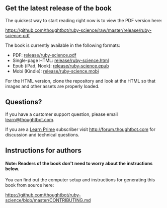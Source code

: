 ## Get the latest release of the book

The quickest way to start reading right now is to view the PDF version here:

<https://github.com/thoughtbot/ruby-science/raw/master/release/ruby-science.pdf>

The book is currently available in the following formats:

* PDF: [release/ruby-science.pdf](https://github.com/thoughtbot/ruby-science/raw/master/release/ruby-science.pdf)
* Single-page HTML: [release/ruby-science.html](https://github.com/thoughtbot/ruby-science/raw/master/release/ruby-science.html)
* Epub (iPad, Nook): [release/ruby-science.epub](https://github.com/thoughtbot/ruby-science/raw/master/release/ruby-science.epub)
* Mobi (Kindle): [release/ruby-science.mobi](https://github.com/thoughtbot/ruby-science/raw/master/release/ruby-science.mobi)

For the HTML version, clone the repository and look at the HTML so that images
and other assets are properly loaded.

## Questions?

If you have a customer support question, please email <learn@thoughtbot.com>.

If you are a [Learn Prime](https://learn.thoughtbot.com/products/14-prime)
subscriber visit <http://forum.thoughtbot.com> for discussion and technical
questions.

## Instructions for authors

#### Note: Readers of the book don't need to worry about the instructions below.

You can find out the computer setup and instructions for generating this book from source here:

<https://github.com/thoughtbot/ruby-science/blob/master/CONTRIBUTING.md>
